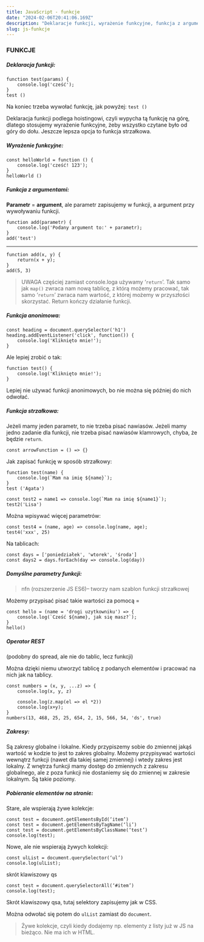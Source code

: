 ```yaml
---
title: JavaScript - funkcje
date: "2024-02-06T20:41:06.169Z"
description: "Deklaracje funkcji, wyrażenie funkcyjne, funkcja z argumentami, anonimowa, strzałkowa"
slug: js-funkcje
---
```


### FUNKCJE

##### Deklaracja funkcji:
    function test(params) {
        console.log('cześć');
    }
    test ()
Na koniec trzeba wywołać funkcję, jak powyżej: `test ()`

Deklaracja funkcji podlega hoistingowi, czyli wypycha tą funkcję na górę, dlatego stosujemy wyrażenie funkcyjne, żeby wszystko czytane było od góry do dołu. Jeszcze lepsza opcja to funkcja strzałkowa.

##### Wyrażenie funkcyjne:
    const helloWorld = function () {
        console.log('cześć! 123');
    }
    helloWorld () 

##### Funkcja z argumentami:
**Parametr** = **argument**, ale parametr zapisujemy w funkcji, a argument przy wywoływaniu funkcji.

    function add(parametr) {
        console.log('Podany argument to:' + parametr);    
    }
    add('test')
---

    function add(x, y) {
        return(x + y);    
    }
    add(5, 3)
>UWAGA częściej zamiast console.loga używamy ‘`return`’. Tak samo jak `map()` zwraca nam nową tablicę, z którą możemy pracować, tak samo ‘`return`’ zwraca nam wartość, z której możemy w przyszłości skorzystać. Return kończy działanie funkcji.

##### Funkcja anonimowa:
    const heading = document.querySelector('h1')
    heading.addEventListener('click', function()) {
        console.log('Kliknięto mnie!');
    }

Ale lepiej zrobić o tak:

    function test() {
        console.log('Kliknięto mnie!');
    }
Lepiej nie używać funkcji anonimowych, bo nie można się później do nich odwołać.

##### Funkcja strzałkowa:
Jeżeli mamy jeden parametr, to nie trzeba pisać nawiasów. Jeżeli mamy jedno zadanie dla funkcji, nie trzeba pisać nawiasów klamrowych, chyba, że będzie `return`.

    const arrowFunction = () => {}
Jak zapisać funkcję w sposób strzałkowy:
 
    function test(name) {
        console.log(`Mam na imię ${name}`);
    }
    test ('Agata')

    const test2 = name1 => console.log(`Mam na imię ${name1}`);
    test2('Lisa')

Można wpisywać więcej parametrów:

    const test4 = (name, age) => console.log(name, age);
    test4('xxx', 25)

Na tablicach:

    const days = ['poniedziałek', 'wtorek', 'środa']
    const days2 = days.forEach(day => console.log(day))

##### Domyślne parametry funkcji:
>nfn (rozszerzenie JS ES6)– tworzy nam szablon funkcji strzałkowej

Możemy przypisać pisać takie wartości za pomocą =

    const hello = (name = 'drogi uzytkowniku') => {
        console.log(`Cześć ${name}, jak się masz?`);
    }
    hello()

##### Operator REST 
(podobny do spread, ale nie do tablic, lecz funkcji)

Można dzięki niemu utworzyć tablicę z podanych elementów i pracować na nich jak na tablicy.

    const numbers = (x, y, ...z) => {
        console.log(x, y, z)

        console.log(z.map(el => el *2))
        console.log(x+y);
    }
    numbers(13, 468, 25, 25, 654, 2, 15, 566, 54, 'ds', true)

##### Zakresy:
Są zakresy globalne i lokalne. Kiedy przypiszemy sobie do zmiennej jakąś wartość w kodzie to jest to zakres globalny. Możemy przypisywać wartości wewnątrz funkcji (nawet dla takiej samej zmiennej) i wtedy zakres jest lokalny. Z wnętrza funkcji mamy dostęp do zmiennych z zakresu globalnego, ale z poza funkcji nie dostaniemy się do zmiennej w zakresie lokalnym. Są takie poziomy.

##### Pobieranie elementów na stronie:
Stare, ale wspierają żywe kolekcje:

    const test = document.getElementsById(‘item’)
    const test = document.getElementsByTagName(‘li’)
    const test = document.getElementsByClassName(‘test’)
    console.log(test);

Nowe, ale nie wspierają żywych kolekcji:

    const ulList = document.querySelector(‘ul’)
    console.log(ulList);

skrót klawiszowy qs

    const test = document.querySelectorAll(‘#item’)
    console.log(test);

Skrót klawiszowy qsa, tutaj selektory zapisujemy jak w CSS.

Można odwołać się potem do `ulList` zamiast do `document`.
>Żywe kolekcje, czyli kiedy dodajemy np. elementy z listy już w JS na bieżąco. Nie ma ich w HTML.